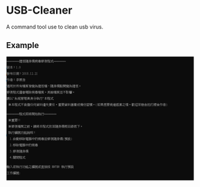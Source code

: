 # USB-Cleaner

A command tool use to clean usb virus.

## Example

![image](https://github.com/LeeChunHao2000/USB-Cleaner/blob/master/%E5%9C%96%E7%89%87.jpg)
